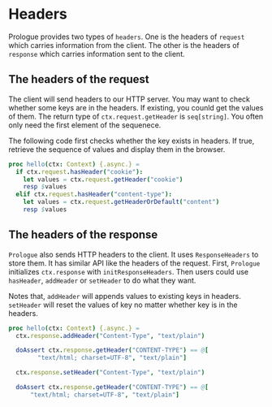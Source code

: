 # Headers

Prologue provides two types of `headers`. One is the headers of `request` which carries information from the client. The other is the headers of `response` which carries information sent to the client.


## The headers of the request

The client will send headers to our HTTP server. You may want to check whether some keys are in the headers. 
If existing, you counld get the values of them. The return type of `ctx.request.getHeader` is `seq[string]`. You often only need the first element of the sequenece.

The following code first checks whether the key exists in headers. If true, retrieve the sequence of values and display them in the browser.

```nim
proc hello(ctx: Context) {.async.} =
  if ctx.request.hasHeader("cookie"):
    let values = ctx.request.getHeader("cookie")
    resp $values
  elif ctx.request.hasHeader("content-type"):
    let values = ctx.request.getHeaderOrDefault("content")
    resp $values
```

## The headers of the response

`Prologue` also sends HTTP headers to the client. It uses `ResponseHeaders` to store them. It has similar API like the headers of the request. First, `Prologue` initializes `ctx.response` with `initResponseHeaders`. Then 
users could use `hasHeader`, `addHeader` or `setHeader` to do what they want. 

Notes that, `addHeader` will appends values to existing keys in headers. `setHeader` will reset the values of key no matter whether key is in the headers. 

```nim
proc hello(ctx: Context) {.async.} =
  ctx.response.addHeader("Content-Type", "text/plain")

  doAssert ctx.response.getHeader("CONTENT-TYPE") == @[
        "text/html; charset=UTF-8", "text/plain"]

  ctx.response.setHeader("Content-Type", "text/plain")

  doAssert ctx.response.getHeader("CONTENT-TYPE") == @[
      "text/html; charset=UTF-8", "text/plain"]
```